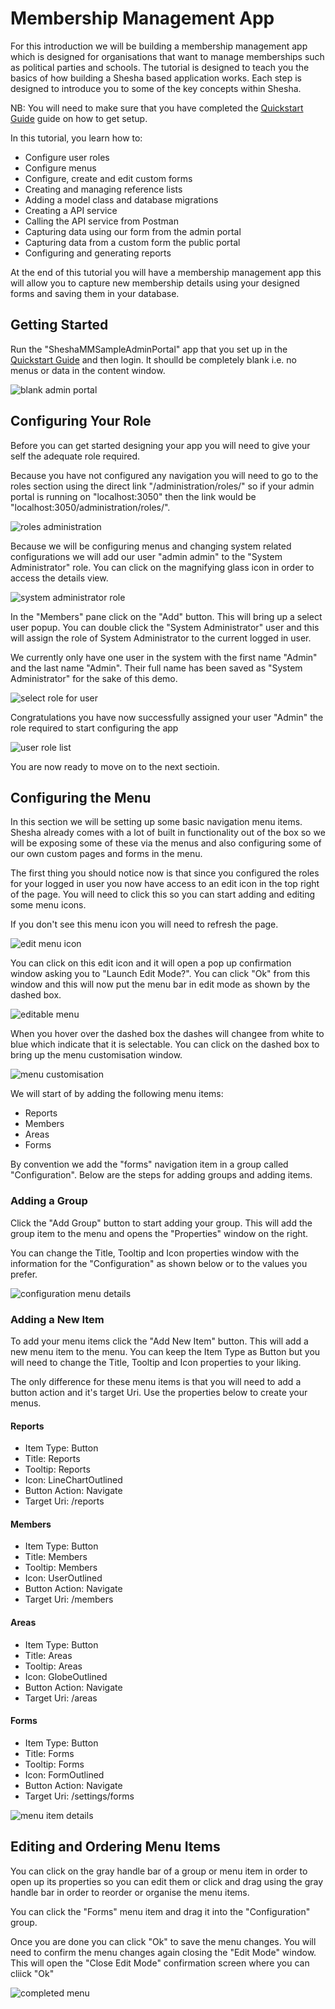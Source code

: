 # Membership Management App

For this introduction we will be building a membership management app which is designed for organisations that want to manage memberships such as political parties and schools. The tutorial is designed to teach you the basics of how building a Shesha based application works. Each step is designed to introduce you to some of the key concepts within Shesha.

NB: You will need to make sure that you have completed the [Quickstart Guide](https://shesha-docs.readthedocs.io/en/latest/guides/00-quickstart/) guide on how to get setup.

In this tutorial, you learn how to:

- Configure user roles
- Configure menus
- Configure, create and edit custom forms
- Creating and managing reference lists
- Adding a model class and database migrations
- Creating a API service
- Calling the API service from Postman
- Capturing data using our form from the admin portal
- Capturing data from a custom form the public portal
- Configuring and generating reports

At the end of this tutorial you will have a membership management app this will allow you to capture new membership details using your designed forms and saving them in your database.

## Getting Started

Run the "SheshaMMSampleAdminPortal" app that you set up in the [Quickstart Guide](https://shesha-docs.readthedocs.io/en/latest/guides/00-quickstart/) and then login. It shoulld be completely blank i.e. no menus or data in the content window.


![blank admin portal](https://github.com/Boxfusion/shesha-docs/blob/main/docs/assets/membership-management-app-1.png?raw=true)


## Configuring Your Role

Before you can get started designing your app you will need to give your self the adequate role required.

Because you have not configured any navigation you will need to go to the roles section using the direct link "/administration/roles/" so if your admin portal is running on "localhost:3050" then the link would be "localhost:3050/administration/roles/".


![roles administration](https://github.com/Boxfusion/shesha-docs/blob/main/docs/assets/membership-management-app-2.png?raw=true)


Because we will be configuring menus and changing system related configurations we will add our user "admin admin" to the "System Administrator" role. You can click on the magnifying glass icon in order to access the details view.


![system administrator role](https://github.com/Boxfusion/shesha-docs/blob/main/docs/assets/membership-management-app-3.png?raw=true)


In the "Members" pane click on the "Add" button. This will bring up a select user popup. You can double click the "System Administrator" user and this will assign the role of System Administrator to the current logged in user.

We currently only have one user in the system with the first name "Admin" and the last name "Admin". Their full name has been saved as "System Administrator" for the sake of this demo.


![select role for user](https://github.com/Boxfusion/shesha-docs/blob/main/docs/assets/membership-management-app-4.png?raw=true)



Congratulations you have now successfully assigned your user "Admin" the role required to start configuring the app


![user role list](https://github.com/Boxfusion/shesha-docs/blob/main/docs/assets/membership-management-app-5.png?raw=true)


You are now ready to move on to the next sectioin.

## Configuring the Menu

In this section we will be setting up some basic navigation menu items. Shesha already comes with a lot of built in functionality out of the box so we will be exposing some of these via the menus and also configuring some of our own custom pages and forms in the menu.

The first thing you should notice now is that since you configured the roles for your logged in user you now have access to an edit icon in the top right of the page. You will need to click this so you can start adding and editing some menu icons.

If you don't see this menu icon you will need to refresh the page.


![edit menu icon](https://github.com/Boxfusion/shesha-docs/blob/main/docs/assets/membership-management-app-6.png?raw=true)



You can click on this edit icon and it will open a pop up confirmation window asking you to "Launch Edit Mode?". You can click "Ok" from this window and this will now put the menu bar in edit mode as shown by the dashed box.


![editable menu](https://github.com/Boxfusion/shesha-docs/blob/main/docs/assets/membership-management-app-7.png?raw=true)


When you hover over the dashed box the dashes will changee from white to blue which indicate that it is selectable. You can click on the dashed box to bring up the menu customisation window.


![menu customisation](https://github.com/Boxfusion/shesha-docs/blob/main/docs/assets/membership-management-app-8.png?raw=true)


We will start of by adding the following menu items:

- Reports
- Members
- Areas
- Forms

By convention we add the "forms" navigation item in a group called "Configuration". Below are the steps for adding groups and adding items.

### Adding a Group

Click the "Add Group" button to start adding your group. This will add the group item to the menu and opens the "Properties" window on the right.

You can change the Title, Tooltip and Icon properties window with the information for the "Configuration" as shown below or to the values you prefer.


![configuration menu details](https://github.com/Boxfusion/shesha-docs/blob/main/docs/assets/membership-management-app-9.png?raw=true)


### Adding a New Item

To add your menu items click the "Add New Item" button. This will add a new menu item to the menu. You can keep the Item Type as Button but you will need to change the Title, Tooltip and Icon properties to your liking.

The only difference for these menu items is that you will need to add a button action and it's target Uri. Use the properties below to create your menus.

#### Reports

- Item Type: Button
- Title: Reports
- Tooltip: Reports
- Icon: LineChartOutlined
- Button Action: Navigate
- Target Uri: /reports

#### Members

- Item Type: Button
- Title: Members
- Tooltip: Members
- Icon: UserOutlined
- Button Action: Navigate
- Target Uri: /members

#### Areas

- Item Type: Button
- Title: Areas
- Tooltip: Areas
- Icon: GlobeOutlined
- Button Action: Navigate
- Target Uri: /areas

#### Forms

- Item Type: Button
- Title: Forms
- Tooltip: Forms
- Icon: FormOutlined
- Button Action: Navigate
- Target Uri: /settings/forms


![menu item details](https://github.com/Boxfusion/shesha-docs/blob/main/docs/assets/membership-management-app-10.png?raw=true)

## Editing and Ordering Menu Items

You can click on the gray handle bar of a group or menu item in order to open up its properties so you can edit them or click and drag using the gray handle bar in order to reorder or organise the menu items.

You can click the "Forms" menu item and drag it into the "Configuration" group.

Once you are done you can click "Ok" to save the menu changes. You will need to confirm the menu changes again closing the "Edit Mode" window. This will open the "Close Edit Mode" confirmation screen where you can cliick "Ok"


![completed menu](https://github.com/Boxfusion/shesha-docs/blob/main/docs/assets/membership-management-app-11.png?raw=true)
